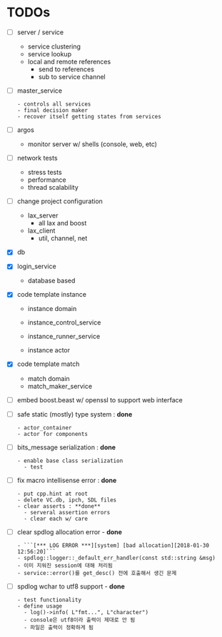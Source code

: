 # TODOs

- [ ] server / service 

  - service clustering
  - service lookup
  - local and remote references
    - send to references
    - sub to service channel

- [ ] master_service

      - controls all services 
      - final decision maker 
      - recover itself getting states from services

- [ ] argos
  - monitor server w/ shells (console, web, etc)

- [ ] network tests
  - stress tests
  - performance 
  - thread scalability

- [ ] change project configuration 
  - lax_server 
    - all lax and boost
  - lax_client 
    - util, channel, net 

- [x] db

- [x] login_service 

  - database based

- [x] code template instance

  - instance domain 


  - instance_control_service
  - instance_runner_service
  - instance actor

- [x] code template match

  - match domain
  - match_maker_service

- [ ] embed boost.beast w/ openssl to support web interface 

- [ ] safe static (mostly) type system  : **done**

      - actor_container 
      - actor for components

- [ ] bits_message serialization : **done**

      - enable base class serialization 
        - test 

- [ ] fix macro intellisense error : **done**

      - put cpp.hint at root 
      - delete VC.db, ipch, SDL files 
      - clear asserts : **done**
        - serveral assertion errors 
        - clear each w/ care

- [ ] clear spdlog allocation error - **done**

      - ```[*** LOG ERROR ***][system] [bad allocation][2018-01-30 12:56:20]```
      - spdlog::logger::_default_err_handler(const std::string &msg)
      - 이미 지워진 session에 대해 처리됨
      - service::error()를 get_desc() 전에 호출해서 생긴 문제

- [ ] spdlog wchar to utf8 support - **done**

      - test functionality 
      - define usage 
        - log()->info( L"fmt...", L"character")
        - console은 utf8이라 출력이 제대로 안 됨
        - 파일은 출력이 정확하게 됨

      ​